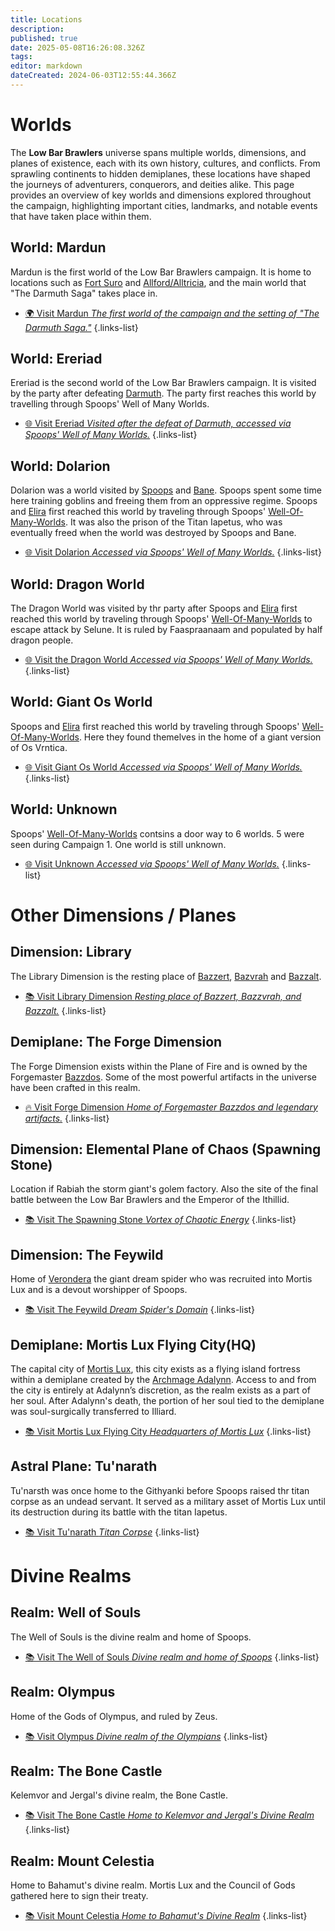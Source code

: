 ```yaml
---
title: Locations
description: 
published: true
date: 2025-05-08T16:26:08.326Z
tags: 
editor: markdown
dateCreated: 2024-06-03T12:55:44.366Z
---
```


# Worlds
The **Low Bar Brawlers** universe spans multiple worlds, dimensions, and planes of existence, each with its own history, cultures, and conflicts. From sprawling continents to hidden demiplanes, these locations have shaped the journeys of adventurers, conquerors, and deities alike. This page provides an overview of key worlds and dimensions explored throughout the campaign, highlighting important cities, landmarks, and notable events that have taken place within them.  

## World: Mardun

Mardun is the first world of the Low Bar Brawlers campaign. It is home to locations such as [Fort Suro](/locations/Mardun/Fort-Suro) and [Allford/Alltricia](/locations/Mardun/Allford), and the main world that "The Darmuth Saga" takes place in.

- [🌍 Visit Mardun *The first world of the campaign and the setting of "The Darmuth Saga."*](/locations/Mardun)
{.links-list}

## World: Ereriad

Ereriad is the second world of the Low Bar Brawlers campaign. It is visited by the party after defeating [Darmuth](/characters/Darmuth). The party first reaches this world by travelling through Spoops' Well of Many Worlds.

- [🌐 Visit Ereriad *Visited after the defeat of Darmuth, accessed via Spoops' Well of Many Worlds.*](/locations/Ereriad)
{.links-list}

## World: Dolarion

Dolarion was a world visited by [Spoops](/characters/spoops) and [Bane](/characters/bane). Spoops spent some time here training goblins and freeing them from an oppressive regime. Spoops and [Elira](/characters/elira) first reached this world by traveling through Spoops' [Well-Of-Many-Worlds](/items/Well-Of-Many-Worlds). 
It was also the prison of the Titan Iapetus, who was eventually freed when the world was destroyed by Spoops and Bane.  

- [🌐 Visit Dolarion *Accessed via Spoops' Well of Many Worlds.*](/locations/dolarion)
{.links-list}


## World: Dragon World

The Dragon World was visited by thr party after Spoops and [Elira](/characters/elira) first reached this world by traveling through Spoops' [Well-Of-Many-Worlds](/items/Well-Of-Many-Worlds) to escape attack by Selune. It is ruled by Faaspraanaam and populated by half dragon people.

- [🌐 Visit the Dragon World *Accessed via Spoops' Well of Many Worlds.*](/locations/dragon-world)
{.links-list}


## World: Giant Os World

Spoops and [Elira](/characters/elira) first reached this world by traveling through Spoops' [Well-Of-Many-Worlds](/items/Well-Of-Many-Worlds). Here they found themelves in the home of a giant version of Os Vrntica. 

- [🌐 Visit Giant Os World *Accessed via Spoops' Well of Many Worlds.*](/locations/giant-os-world)
{.links-list}


## World: Unknown
Spoops' [Well-Of-Many-Worlds](/items/Well-Of-Many-Worlds) contsins a door way to 6 worlds. 5 were seen during Campaign 1. One world is still unknown.


- [🌐 Visit Unknown *Accessed via Spoops' Well of Many Worlds.*](/locations/unknown-world)
{.links-list}


# Other Dimensions / Planes

## Dimension: Library  

The Library Dimension is the resting place of [Bazzert](/characters/bazzert), [Bazvrah](/characters/Bazvrah) and [Bazzalt](/characters/Bazzalt).

- [📚 Visit Library Dimension *Resting place of Bazzert, Bazzvrah, and Bazzalt.*](/locations/Library-Dimension)
{.links-list}


## Demiplane: The Forge Dimension  

The Forge Dimension exists within the Plane of Fire and is owned by the Forgemaster [Bazzdos](/characters/bazzdos). Some of the most powerful artifacts in the universe have been crafted in this realm.  

- [🔥 Visit Forge Dimension *Home of Forgemaster Bazzdos and legendary artifacts.*](/locations/Forge-Dimension)
{.links-list}

## Dimension: Elemental Plane of Chaos (Spawning Stone)

Location if Rabiah the storm giant's golem factory. Also the site of the final battle between the Low Bar Brawlers and the Emperor of the Ithillid.

- [📚 Visit The Spawning Stone *Vortex of Chaotic Energy*](/locations/Spawning-Stone)
{.links-list}

## Dimension: The Feywild

Home of [Verondera](/characters/verondera) the giant dream spider who was recruited into Mortis Lux and is a devout worshipper of Spoops.

- [📚 Visit The Feywild *Dream Spider's Domain*](/locations/Feywild)
{.links-list}


## Demiplane: Mortis Lux Flying City(HQ)  

The capital city of [Mortis Lux](/organizations/mortis-lux), this city exists as a flying island fortress within a demiplane created by the [Archmage Adalynn](/characters/adalynn). Access to and from the city is entirely at Adalynn’s discretion, as the realm exists as a part of her soul. After Adalynn's death, the portion of her soul tied to the demiplane was soul-surgically transferred to Illiard.

- [📚 Visit Mortis Lux Flying City *Headquarters of Mortis Lux*](/locations/mortis-lux-flying-city)
{.links-list}



## Astral Plane: Tu'narath

Tu'narsth was once home to the Githyanki before Spoops raised thr titan corpse as an undead servant. It served as a military asset of Mortis Lux until its destruction during its battle with the titan Iapetus.

- [📚 Visit Tu'narath *Titan Corpse*](/locations/tunarath)
{.links-list}


# Divine Realms

## Realm: Well of Souls

The Well of Souls is the divine realm and home of Spoops.

- [📚 Visit The Well of Souls *Divine realm and home of Spoops*](/locations/The-Well-Of-Souls)
{.links-list}



## Realm: Olympus

Home of the Gods of Olympus, and ruled by Zeus.

- [📚 Visit Olympus *Divine realm of the Olympians*](/locations/olympus)
{.links-list}



## Realm: The Bone Castle

Kelemvor and Jergal's divine realm, the Bone Castle.

- [📚 Visit The Bone Castle *Home to Kelemvor and Jergal's Divine Realm*](/locations/bone-castle)
{.links-list}


## Realm: Mount Celestia

Home to Bahamut's divine realm. Mortis Lux and the Council of Gods gathered here to sign their treaty.

- [📚 Visit Mount Celestia *Home to Bahamut's Divine Realm*](/locations/mount-celestia)
{.links-list}









